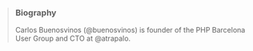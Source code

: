 > ### Biography
> Carlos Buenosvinos (@buenosvinos) is founder of
the PHP Barcelona User Group and CTO at @atrapalo.
